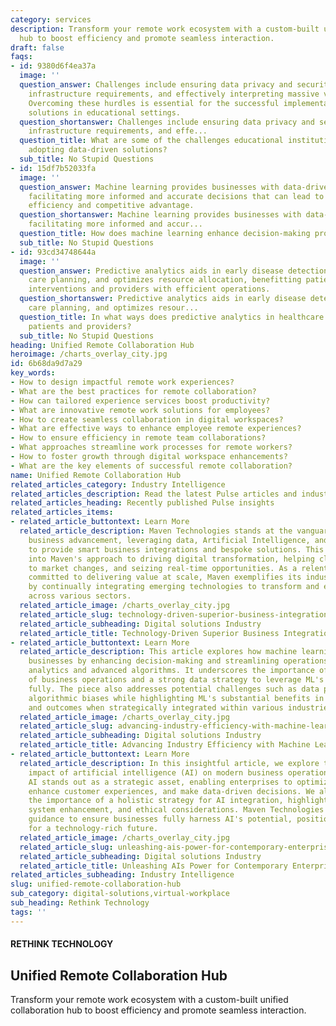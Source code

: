 ```yaml
---
category: services
description: Transform your remote work ecosystem with a custom-built unified collaboration
  hub to boost efficiency and promote seamless interaction.
draft: false
faqs:
- id: 9380d6f4ea37a
  image: ''
  question_answer: Challenges include ensuring data privacy and security, meeting
    infrastructure requirements, and effectively interpreting massive volumes of data.
    Overcoming these hurdles is essential for the successful implementation of data
    solutions in educational settings.
  question_shortanswer: Challenges include ensuring data privacy and security, meeting
    infrastructure requirements, and effe...
  question_title: What are some of the challenges educational institutions face when
    adopting data-driven solutions?
  sub_title: No Stupid Questions
- id: 15df7b52033fa
  image: ''
  question_answer: Machine learning provides businesses with data-driven insights,
    facilitating more informed and accurate decisions that can lead to enhanced operational
    efficiency and competitive advantage.
  question_shortanswer: Machine learning provides businesses with data-driven insights,
    facilitating more informed and accur...
  question_title: How does machine learning enhance decision-making processes in business?
  sub_title: No Stupid Questions
- id: 93cd34748644a
  image: ''
  question_answer: Predictive analytics aids in early disease detection, preventive
    care planning, and optimizes resource allocation, benefitting patients with timely
    interventions and providers with efficient operations.
  question_shortanswer: Predictive analytics aids in early disease detection, preventive
    care planning, and optimizes resour...
  question_title: In what ways does predictive analytics in healthcare benefit both
    patients and providers?
  sub_title: No Stupid Questions
heading: Unified Remote Collaboration Hub
heroimage: /charts_overlay_city.jpg
id: 6b68da9d7a29
key_words:
- How to design impactful remote work experiences?
- What are the best practices for remote collaboration?
- How can tailored experience services boost productivity?
- What are innovative remote work solutions for employees?
- How to create seamless collaboration in digital workspaces?
- What are effective ways to enhance employee remote experiences?
- How to ensure efficiency in remote team collaborations?
- What approaches streamline work processes for remote workers?
- How to foster growth through digital workspace enhancements?
- What are the key elements of successful remote collaboration?
name: Unified Remote Collaboration Hub
related_articles_category: Industry Intelligence
related_articles_description: Read the latest Pulse articles and industry insights.
related_articles_heading: Recently published Pulse insights
related_articles_items:
- related_article_buttontext: Learn More
  related_article_description: Maven Technologies stands at the vanguard of technology-driven
    business advancement, leveraging data, Artificial Intelligence, and Machine Learning
    to provide smart business integrations and bespoke solutions. This article delves
    into Maven's approach to driving digital transformation, helping clients adapt
    to market changes, and seizing real-time opportunities. As a relentless innovator
    committed to delivering value at scale, Maven exemplifies its industry leadership
    by continually integrating emerging technologies to transform and empower businesses
    across various sectors.
  related_article_image: /charts_overlay_city.jpg
  related_article_slug: technology-driven-superior-business-integrations-and-solutions
  related_article_subheading: Digital solutions Industry
  related_article_title: Technology-Driven Superior Business Integrations and Solutions
- related_article_buttontext: Learn More
  related_article_description: This article explores how machine learning (ML) transforms
    businesses by enhancing decision-making and streamlining operations through predictive
    analytics and advanced algorithms. It underscores the importance of a deep understanding
    of business operations and a strong data strategy to leverage ML's capabilities
    fully. The piece also addresses potential challenges such as data privacy and
    algorithmic biases while highlighting ML's substantial benefits in improving efficiency
    and outcomes when strategically integrated within various industries.
  related_article_image: /charts_overlay_city.jpg
  related_article_slug: advancing-industry-efficiency-with-machine-learning
  related_article_subheading: Digital solutions Industry
  related_article_title: Advancing Industry Efficiency with Machine Learning
- related_article_buttontext: Learn More
  related_article_description: In this insightful article, we explore the profound
    impact of artificial intelligence (AI) on modern business operations and decision-making.
    AI stands out as a strategic asset, enabling enterprises to optimize processes,
    enhance customer experiences, and make data-driven decisions. We also address
    the importance of a holistic strategy for AI integration, highlighting data management,
    system enhancement, and ethical considerations. Maven Technologies offers expert
    guidance to ensure businesses fully harness AI's potential, positioning themselves
    for a technology-rich future.
  related_article_image: /charts_overlay_city.jpg
  related_article_slug: unleashing-ais-power-for-contemporary-enterprises
  related_article_subheading: Digital solutions Industry
  related_article_title: Unleashing AIs Power for Contemporary Enterprises
related_articles_subheading: Industry Intelligence
slug: unified-remote-collaboration-hub
sub_category: digital-solutions,virtual-workplace
sub_heading: Rethink Technology
tags: ''
---
```


#### RETHINK TECHNOLOGY
## Unified Remote Collaboration Hub
Transform your remote work ecosystem with a custom-built unified collaboration hub to boost efficiency and promote seamless interaction.